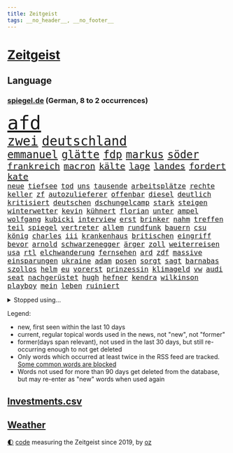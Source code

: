 ```yaml
---
title: Zeitgeist
tags: __no_header__, __no_footer__
---
```


# [Zeitgeist](https://oliz.io/zeitgeist/)

## Language

<h3><a href="https://www.spiegel.de" target="_blank">spiegel.de</a> (German, 8 to 2 occurrences)</h3>
<p style="font-family:monospace">
<span style="font-size:32pt"><a href="news_links.html#afd" class="current">afd</a></span>
<br>
<span style="font-size:22pt"><a href="news_links.html#zwei" class="current">zwei</a></span>
<span style="font-size:22pt"><a href="news_links.html#deutschland" class="current">deutschland</a></span>
<br>
<span style="font-size:18pt"><a href="news_links.html#emmanuel" class="current">emmanuel</a></span>
<span style="font-size:18pt"><a href="news_links.html#glätte" class="current">glätte</a></span>
<span style="font-size:18pt"><a href="news_links.html#fdp" class="current">fdp</a></span>
<span style="font-size:18pt"><a href="news_links.html#markus" class="current">markus</a></span>
<span style="font-size:18pt"><a href="news_links.html#söder" class="current">söder</a></span>
<br>
<span style="font-size:15pt"><a href="news_links.html#frankreich" class="current">frankreich</a></span>
<span style="font-size:15pt"><a href="news_links.html#macron" class="current">macron</a></span>
<span style="font-size:15pt"><a href="news_links.html#kälte" class="current">kälte</a></span>
<span style="font-size:15pt"><a href="news_links.html#lage" class="current">lage</a></span>
<span style="font-size:15pt"><a href="news_links.html#landes" class="current">landes</a></span>
<span style="font-size:15pt"><a href="news_links.html#fordert" class="current">fordert</a></span>
<span style="font-size:15pt"><a href="news_links.html#kate" class="current">kate</a></span>
<br>
<span style="font-size:12pt"><a href="news_links.html#neue" class="current">neue</a></span>
<span style="font-size:12pt"><a href="news_links.html#tiefsee" class="current">tiefsee</a></span>
<span style="font-size:12pt"><a href="news_links.html#tod" class="current">tod</a></span>
<span style="font-size:12pt"><a href="news_links.html#uns" class="current">uns</a></span>
<span style="font-size:12pt"><a href="news_links.html#tausende" class="current">tausende</a></span>
<span style="font-size:12pt"><a href="news_links.html#arbeitsplätze" class="current">arbeitsplätze</a></span>
<span style="font-size:12pt"><a href="news_links.html#rechte" class="current">rechte</a></span>
<span style="font-size:12pt"><a href="news_links.html#keller" class="current">keller</a></span>
<span style="font-size:12pt"><a href="news_links.html#zf" class="new">zf</a></span>
<span style="font-size:12pt"><a href="news_links.html#autozulieferer" class="current">autozulieferer</a></span>
<span style="font-size:12pt"><a href="news_links.html#offenbar" class="current">offenbar</a></span>
<span style="font-size:12pt"><a href="news_links.html#diesel" class="current">diesel</a></span>
<span style="font-size:12pt"><a href="news_links.html#deutlich" class="current">deutlich</a></span>
<span style="font-size:12pt"><a href="news_links.html#kritisiert" class="current">kritisiert</a></span>
<span style="font-size:12pt"><a href="news_links.html#deutschen" class="current">deutschen</a></span>
<span style="font-size:12pt"><a href="news_links.html#dschungelcamp" class="new">dschungelcamp</a></span>
<span style="font-size:12pt"><a href="news_links.html#stark" class="current">stark</a></span>
<span style="font-size:12pt"><a href="news_links.html#steigen" class="current">steigen</a></span>
<span style="font-size:12pt"><a href="news_links.html#winterwetter" class="current">winterwetter</a></span>
<span style="font-size:12pt"><a href="news_links.html#kevin" class="current">kevin</a></span>
<span style="font-size:12pt"><a href="news_links.html#kühnert" class="current">kühnert</a></span>
<span style="font-size:12pt"><a href="news_links.html#florian" class="current">florian</a></span>
<span style="font-size:12pt"><a href="news_links.html#unter" class="current">unter</a></span>
<span style="font-size:12pt"><a href="news_links.html#ampel" class="current">ampel</a></span>
<span style="font-size:12pt"><a href="news_links.html#wolfgang" class="current">wolfgang</a></span>
<span style="font-size:12pt"><a href="news_links.html#kubicki" class="current">kubicki</a></span>
<span style="font-size:12pt"><a href="news_links.html#interview" class="current">interview</a></span>
<span style="font-size:12pt"><a href="news_links.html#erst" class="current">erst</a></span>
<span style="font-size:12pt"><a href="news_links.html#brinker" class="new">brinker</a></span>
<span style="font-size:12pt"><a href="news_links.html#nahm" class="current">nahm</a></span>
<span style="font-size:12pt"><a href="news_links.html#treffen" class="current">treffen</a></span>
<span style="font-size:12pt"><a href="news_links.html#teil" class="current">teil</a></span>
<span style="font-size:12pt"><a href="news_links.html#spiegel" class="current">spiegel</a></span>
<span style="font-size:12pt"><a href="news_links.html#vertreter" class="current">vertreter</a></span>
<span style="font-size:12pt"><a href="news_links.html#allem" class="current">allem</a></span>
<span style="font-size:12pt"><a href="news_links.html#rundfunk" class="new">rundfunk</a></span>
<span style="font-size:12pt"><a href="news_links.html#bauern" class="current">bauern</a></span>
<span style="font-size:12pt"><a href="news_links.html#csu" class="current">csu</a></span>
<span style="font-size:12pt"><a href="news_links.html#könig" class="current">könig</a></span>
<span style="font-size:12pt"><a href="news_links.html#charles" class="current">charles</a></span>
<span style="font-size:12pt"><a href="news_links.html#iii" class="current">iii</a></span>
<span style="font-size:12pt"><a href="news_links.html#krankenhaus" class="current">krankenhaus</a></span>
<span style="font-size:12pt"><a href="news_links.html#britischen" class="current">britischen</a></span>
<span style="font-size:12pt"><a href="news_links.html#eingriff" class="current">eingriff</a></span>
<span style="font-size:12pt"><a href="news_links.html#bevor" class="current">bevor</a></span>
<span style="font-size:12pt"><a href="news_links.html#arnold" class="current">arnold</a></span>
<span style="font-size:12pt"><a href="news_links.html#schwarzenegger" class="new">schwarzenegger</a></span>
<span style="font-size:12pt"><a href="news_links.html#ärger" class="current">ärger</a></span>
<span style="font-size:12pt"><a href="news_links.html#zoll" class="current">zoll</a></span>
<span style="font-size:12pt"><a href="news_links.html#weiterreisen" class="current">weiterreisen</a></span>
<span style="font-size:12pt"><a href="news_links.html#usa" class="current">usa</a></span>
<span style="font-size:12pt"><a href="news_links.html#rtl" class="current">rtl</a></span>
<span style="font-size:12pt"><a href="news_links.html#elchwanderung" class="new">elchwanderung</a></span>
<span style="font-size:12pt"><a href="news_links.html#fernsehen" class="current">fernsehen</a></span>
<span style="font-size:12pt"><a href="news_links.html#ard" class="current">ard</a></span>
<span style="font-size:12pt"><a href="news_links.html#zdf" class="current">zdf</a></span>
<span style="font-size:12pt"><a href="news_links.html#massive" class="current">massive</a></span>
<span style="font-size:12pt"><a href="news_links.html#einsparungen" class="current">einsparungen</a></span>
<span style="font-size:12pt"><a href="news_links.html#ukraine" class="current">ukraine</a></span>
<span style="font-size:12pt"><a href="news_links.html#adam" class="current">adam</a></span>
<span style="font-size:12pt"><a href="news_links.html#posen" class="new">posen</a></span>
<span style="font-size:12pt"><a href="news_links.html#sorgt" class="current">sorgt</a></span>
<span style="font-size:12pt"><a href="news_links.html#sagt" class="current">sagt</a></span>
<span style="font-size:12pt"><a href="news_links.html#barnabas" class="new">barnabas</a></span>
<span style="font-size:12pt"><a href="news_links.html#szollos" class="new">szollos</a></span>
<span style="font-size:12pt"><a href="news_links.html#helm" class="new">helm</a></span>
<span style="font-size:12pt"><a href="news_links.html#eu" class="current">eu</a></span>
<span style="font-size:12pt"><a href="news_links.html#vorerst" class="current">vorerst</a></span>
<span style="font-size:12pt"><a href="news_links.html#prinzessin" class="current">prinzessin</a></span>
<span style="font-size:12pt"><a href="news_links.html#klimageld" class="current">klimageld</a></span>
<span style="font-size:12pt"><a href="news_links.html#vw" class="current">vw</a></span>
<span style="font-size:12pt"><a href="news_links.html#audi" class="current">audi</a></span>
<span style="font-size:12pt"><a href="news_links.html#seat" class="new">seat</a></span>
<span style="font-size:12pt"><a href="news_links.html#nachgerüstet" class="new">nachgerüstet</a></span>
<span style="font-size:12pt"><a href="news_links.html#hugh" class="current">hugh</a></span>
<span style="font-size:12pt"><a href="news_links.html#hefner" class="new">hefner</a></span>
<span style="font-size:12pt"><a href="news_links.html#kendra" class="new">kendra</a></span>
<span style="font-size:12pt"><a href="news_links.html#wilkinson" class="current">wilkinson</a></span>
<span style="font-size:12pt"><a href="news_links.html#playboy" class="new">playboy</a></span>
<span style="font-size:12pt"><a href="news_links.html#mein" class="current">mein</a></span>
<span style="font-size:12pt"><a href="news_links.html#leben" class="current">leben</a></span>
<span style="font-size:12pt"><a href="news_links.html#ruiniert" class="current">ruiniert</a></span>
</p>
<details>
<summary>Stopped using...</summary>
<p class="former" style="font-size:12pt">
boot(1183) rassismus(1183) bereich(1182) gewissen(1181) sexuelle(1181) untersuchungen(1180) verschiedene(1180) aufnehmen(1179) begleitet(1179) eröffnet(1179) gipfel(1179) freiheitsstrafe(1178) jan(1178) moderne(1178) programm(1178) schwarzen(1178) statement(1178) kardinal(1177) rasant(1177) brutale(1176) gerhard(1176) innenministerium(1176) mali(1176) prominente(1176) schadet(1176) verboten(1176) behauptet(1175) besiegt(1175) entschädigung(1175) esken(1175) mainz(1175) nürnberg(1175) saskia(1175) verlust(1175) einzelne(1174) gefährlichen(1174) hsv(1174) priester(1174) verhandelt(1174) 500(1173) benzin(1173) brücke(1173) viktor(1173) überlebte(1173) breitet(1172) carsten(1172) enthüllt(1172) gebe(1172) gehalt(1172) käufer(1172) preisen(1172) schwierigkeiten(1172) sicherheitskräfte(1172) zahlung(1172) anbieter(1171) anschläge(1171) bremer(1171) fehler(1171) i(1171) senken(1171) tore(1171) endete(1170) kanzleramt(1170) mütter(1170) tausenden(1170) aufgegeben(1169) bekamen(1169) europäer(1169) falsch(1169) jagd(1169) kämpfe(1169) schüssen(1169) brite(1168) diplomaten(1168) passt(1168) senkt(1168) tatverdächtigen(1168) aktiv(1167) drohungen(1167) erhielt(1167) gegangen(1167) debakel(1166) kräftig(1166) gesetze(1164) globale(1164) produzieren(1164) erkenntnisse(1163) meiner(1163) verband(1163) einnahmen(1162) schlimmste(1161) klimaschutz(1160) 1000(1159) deals(1159) schaffte(1159) sendung(1159) voraussetzungen(1159) führenden(1158) halb(1158) nah(1157) olympische(1157) bundesgerichtshof(1156) immerhin(1155) kooperation(1155) uni(1155) gehörte(1152) analysiert(1151) spitzenreiter(1151) erwachsene(1150) rang(1150) großem(1149) projekte(1149) schwung(1145) thüringer(1143) enorme(1142) abstieg(1141) atomkraft(1141) möglichkeiten(1140) dramatischen(1138) versorgung(1134) kanadas(1133) erhebliche(1131) startup(1131) tuchel(1130) identität(1129) ausgaben(1126) ungewöhnlichen(1119) flog(1118) polizeiruf(1085) cent(1075) diagnose(1071) öffnet(1071) anna(1069) konfrontation(1061) wolken(1040) rein(1034) 250(988) mitverantwortlich(988) unfälle(961) vorsicht(938) drohende(933) ministerin(922) inflationsrate(919) bundesrat(903) autoren(902) zugestimmt(898) sichtbar(885) polnischen(879) befürwortet(871) kuriose(870) parlaments(867) moderner(851) hoffenheim(847) zeitungsbericht(843) gleichen(831) einigt(825) straftaten(824) schulden(814) spezielle(810) elke(805) heidenreich(805) rhein(796) 41(790) lieferungen(790) methode(783) entsteht(762) diskussionen(758) meta(758) erwiesen(753) verteuert(746) kremlchef(737) leitete(736) gefechte(731) systematisch(728) schwieriger(716) soldat(716) sankt(712) euch(710) ergeben(693) positiven(692) gekämpft(687) mbappé(681) fortsetzen(675) stoff(653) eindrücke(650) messerangriff(649) braunschweig(640) angestellte(634) erlauben(634) herrschte(634) indem(633) crew(631) ausstieg(628) aufeinander(600) steuerhinterziehung(594) hitze(590) ausgebaut(582) ernannt(581) dürre(580) kaiserslautern(577) französischer(576) bedrohte(572) besseren(569) andrew(565) ukrainerusslandkrieg(565) anlauf(562) unentschieden(559) olympiasiegerin(557) schrumpfen(555) braun(549) krebserkrankung(549) stören(541) schwächelt(540) verleihung(531) freigabe(530) ähnlichen(527) psychischen(510) importiert(505) elefanten(496) 63(494) perfekt(492) kommunikation(484) banden(483) kontroverse(473) senioren(472) rassistischer(470) entzieht(466) francisco(462) indiens(462) quer(462) vereinbarung(462) einsamkeit(461) irland(461) kollegin(460) begegnung(458) symbole(458) überraschenden(457) bröckelt(456) sauber(454) elektronische(451) aktivist(447) pjöngjang(447) ignoriert(445) auszeichnung(443) hit(441) mama(440) kohl(436) entführt(435) abbruch(434) gefangenen(432) nächtlichen(424) todesstrafe(423) misstrauen(421) paus(419) doping(416) ioc(415) böhmermann(407) tabu(407) testet(407) unerlaubt(405) figuren(403) häufen(400) liberale(398) dfbelf(395) technologien(393) text(393) fenster(390) indigene(390) flogen(386) petersburg(386) erheben(382) dunkelheit(379) wunderbare(376) al(374) kulturkampf(374) renommierte(372) änderung(367) gefälschten(366) udo(366) weber(360) luftverschmutzung(359) revision(358) vorfälle(358) muslime(356) vorstand(356) meiste(355) perspektive(355) plätze(354) solcher(354) denkbar(353) meditation(351) hochhaus(350) kommender(350) initiative(349) dauer(348) geldgeber(348) gesammelt(347) wand(345) verleumdung(344) springer(340) entsprechende(331) heran(331) schleswigholsteins(329) achtsamkeit(326) paket(326) juventus(325) verfügbar(325) lauf(322) neapel(322) green(321) spezies(320) 150000(318) bauarbeiten(317) usbürger(317) zuckerberg(317) 51(316) loswerden(315) marius(314) reiz(314) trier(312) amtskollege(310) riskante(310) spiegelrecherchen(308) anpassen(306) menschliche(306) 15jähriger(302) joggen(302) marina(302) haushaltsstreit(301) nützt(299) linkenpolitikerin(294) verteidigte(292) unterzeichnet(291) 40jähriger(288) geschehen(286) griechische(284) rebellion(284) kümmert(283) mannheim(282) bahnreisende(278) kollabiert(278) veto(278) geknackt(276) asylpolitik(275) heutige(274) linksfraktion(274) duschen(273) parteichefin(273) sommerspielen(272) susanne(271) vermeintlich(271) heimlich(269) erdöl(267) startete(267) behindern(266) geisel(266) greenwashing(265) involviert(265) produkt(265) prinzip(264) reuß(264) modi(262) rückhalt(262) milliardengeschäft(261) 800(260) theorie(260) dringt(259) follower(258) genutzte(256) stuft(256) zurückgetreten(256) gewusst(255) ost(254) exkanzler(253) tanken(253) einsturz(252) massenhaft(251) staatsbürger(251) wette(251) rudy(250) sang(250) fisch(247) ermutigt(246) grenzkontrollen(245) spielten(245) ikone(244) rotenburg(243) erstem(240) arabischen(237) innovation(237) spdfraktion(236) gewissheit(235) populismus(235) minutenlang(234) ereignis(233) tegernsee(232) berühmtesten(231) kane(230) geldwäsche(229) landesverband(229) miese(229) umstieg(228) rechtskräftig(226) schätzen(226) hamm(222) iphones(222) schockiert(222) unogeneralsekretär(222) herkunftsstaaten(221) untergebracht(221) trümmer(220) dämpfer(218) stopfen(218) frankfurts(217) brachen(216) schulleiter(216) serge(216) bundeshaushalt(215) brutalen(214) giuliani(214) 17jährigen(213) bafög(213) internetstars(213) alben(212) shell(212) lustige(211) zurückbekommen(211) bürgern(210) thyssenkrupp(210) dietmar(208) befürchtete(207) beitragen(207) mangelnder(207) 77(206) abgenommen(206) abschlusserklärung(206) kylian(206) verzweifelte(206) haushalten(204) wümme(202) marschflugkörper(201) würdigung(201) falschaussage(199) tropfen(199) 1973(196) beschäftigung(196) bundesarbeitsgericht(196) demokratiebewegung(196) drohnenaufnahmen(196) gelaufen(196) schmerz(196) romane(195) balkon(194) potenziell(194) berechnungen(193) attraktiv(192) telefon(190) vorne(189) fußballem(188) quellen(187) selben(186) anderthalb(185) ehre(185) rechtsruck(185) reparaturen(185) systeme(185) begründete(183) berufen(183) bestohlen(183) massiver(183) amira(182) wetterbedingungen(182) asylrecht(181) brände(180) delegation(180) bartsch(179) widersprüche(179) aufzunehmen(178) beworben(176) popstars(176) rolling(176) saßen(176) stones(176) vergangen(175) homophobe(174) posthum(174) reserven(174) schande(174) verfilmt(174) wertet(174) internetkonzern(173) xiii(173) beschloss(172) militäroperation(172) weltmeisterschaft(172) ezb(171) report(171) unterhaltung(171) essener(170) neonazi(170) verbinden(170) neubrandenburg(168) o2(168) 20jähriger(167) hacken(167) schlimmer(167) lichtblick(166) aufatmen(165) beeinträchtigen(165) begriffe(165) arbeitern(164) becken(164) entpuppt(164) lagen(164) mietpreise(164) todesfall(164) afdchefin(163) bundesligasaison(163) schriftstellerin(163) kooperiert(161) schärfsten(161) unilever(160) 7000(158) froh(158) metas(158) selenskyjs(158) stützen(158) jenaer(157) reichsbürgergruppe(157) erpresst(156) kürzung(155) ernste(153) unterhalt(153) gebissen(152) gruppenphase(152) juristin(151) wissenschaftlich(151) cdugeneralsekretär(150) libyschen(150) torwart(150) chicken(149) erfinden(149) gerichtsmediziner(149) kultusminister(149) linienbus(149) town(148) lebensfreude(147) lindenberg(147) exklusive(146) geprüft(146) ungefährlich(146) gedreht(145) costa(144) erahnen(144) männlichkeit(143) thailändischen(143) 96(142) bayreuth(142) heimatland(142) unwohlsein(142) stahlhersteller(141) gebürtige(140) holstein(140) boykott(139) kollidieren(139) maier(139) morawiecki(139) südfront(138) zusätzlichen(138) kunde(137) ratingagentur(136) webstars(136) abkehr(135) ausscheiden(135) digitalen(135) patientin(135) gegenspieler(133) hardliner(133) riesiges(133) sicherheitsrat(133) andauern(132) anzeige(132) parat(132) samstagabend(132) einmarsch(131) meryl(131) streep(131) grenzübergang(130) moscheen(130) tankstelle(130) reutlingen(129) unten(129) wirbel(129) einigten(127) ermordeten(127) griffen(127) abstiegskampf(126) rennfahrer(124) rucksack(124) niedrigeren(123) betrag(122) herrchen(122) impfen(121) nachzahlen(121) unterkunft(121) deine(120) gewechselt(120) kräften(120) schmerzhafter(120) beweist(119) dumm(119) karrierecoach(119) exanwalt(118) wohnungsnot(118) 82(117) damalige(117) neuesten(117) raketenabwehrsystem(117) young(117) angehören(116) einziges(116) sportlerinnen(116) trittin(116) hauptdarsteller(115) verstößen(115) jugendorganisation(114) rumänische(114) british(113) katzen(113) ködern(113) schockierte(113) tabellenspitze(113) geist(112) starkgemacht(111) usbotschaft(111) hassbotschaften(110) knallte(110) stauen(110) grünes(109) trennungskinder(109) gravierend(108) kühl(108) langwierigen(108) nadia(108) thompson(108) dokumentarfilm(107) zuschlag(107) abgehängt(106) bahnhöfen(106) beschlüsse(105) preisverleihung(105) weltbesten(105) wmtriumph(105) libyen(104) missbrauchen(104) zelte(104) haustiere(103) hofften(103) konzertfilm(103) lachs(103) lass(103) lieferwagen(103) seltenes(103) chemnitz(102) finanzspritze(102) morgenstunden(102) beckmann(101) eigentlichen(101) probe(101) armenien(99) aserbaidschan(99) kanal(99) dreistelliger(98) pocher(98) saniert(98) schütze(98) strafgerichtshof(98) challenge(97) klimagipfel(97) lebensräume(97) organisatoren(97) verfehlten(97) angeführt(96) zurückgegeben(96) festnehmen(95) milliardenhilfen(95) norwegischen(95) sanften(95) 1994(94) absoluten(94) evangelista(94) gutmachen(94) teslachef(94) vergehen(94) wehrte(94) zukommen(94) absurde(93) inselstaaten(93) klausmichael(93) proben(93) weltgrößte(93) ai(92) spitznamen(92) bestattet(91) bildungsurlaub(91) brennstoffen(91) grenzregion(91) spiegelrekonstruktion(91) zugverkehr(91) aggression(90) barrymore(90) canceln(90) drew(90) europaparlament(90) hagelkörner(90) pedelecs(90) population(90) skulpturen(90) wiederzusehen(90) bundesvorstand(89) gefolgt(89) interessanten(89) polarlichter(89) tragisch(89) banknoten(88) gemüse(88) version(88) wärmen(88) aufruhr(87) biologe(87) gesenkt(87) milieu(87) a81(86) beschuldigt(86) entzug(86) erkältung(86) fingerzeig(86) notaufnahmen(86) veröffentlichung(86) wechseljahre(86) bistum(85) branson(85) historikerin(85) juristen(85) religion(85) tiktoker(85) unveröffentlichten(85) dillinger(84) edmund(84) olympiaqualifikation(84) schlusslicht(84) smarte(84) affären(83) blätter(83) extinction(83) schulnoten(83) smartes(83) spurs(83) ultrarechten(83) untermauert(83) danzig(82) sanierungspflicht(82) sonnenstürme(82) trucker(82) colin(81) mateusz(81) stocken(81) krisenzeiten(80) luftfahrt(80) steuervorteile(80) vorgeschichte(80) zynisch(80) übergangen(80) csulandesgruppenchef(79) dobrindt(79) herfried(79) love(79) münkler(79) pushbacks(79) zeitlupe(79) ausrutscher(78) brightline(78) effizienz(78) entsendung(78) gravierenden(78) hochgeschwindigkeitszug(78) shutdown(78) antetokounmpo(77) arbeite(77) geschleudert(77) geschlossenheit(77) giannis(77) gucken(77) parteivorsitzenden(77) tsg(77) überlastete(77) 2035(76) asylsuchenden(76) besorgen(76) lafontaine(76) nature(76) nebenkosten(76) oskar(76) regierungswechsel(76) regungslos(76) i5(75) ungleich(75) airways(74) beriet(74) erkenntnissen(74) ruhiger(74) überstimmt(74) euroraum(73) herausholen(73) menschengemachten(73) politikertochter(73) schmach(73) tandler(73) vertrauensverlust(73) absichtliche(72) achtsamkeitstrend(72) bevorzugt(72) fahrplan(72) gewerkschafter(72) glitzern(72) lasst(72) milliardenmarkt(72) parteifreundes(72) schmerzen(72) schweiger(72) sprengen(72) til(72) unerwünschte(72) uniklinik(72) unternehmerin(72) krankes(71) livtour(71) unprofessionell(71) vermittlung(71) warme(71) ehrlich(70) hyperaktivität(70) impulsivität(70) jazeera(70) kindesalter(70) käme(70) physiker(70) riskanter(70) spitzenspiel(70) stammenden(70) verhaltenstherapien(70) atomen(69) bodenoffensive(69) erzählungen(69) fröhlich(69) gazastadt(69) hinterzogen(69) maskenmillionärin(69) ratlos(69) zurückgezogen(69) präparierten(68) rekorden(68) unerträglicher(68) achtzigerjahre(67) anrufen(67) elektronen(67) eumitgliedstaaten(67) ferenc(67) kibbuz(67) krausz(67) physiknobelpreis(67) ranghoher(67) verhaltensregeln(67) westdeutschen(67) überfällig(67) jeremy(66) militärpräsenz(66) molly(66) bundes(65) emir(65) hasses(65) schuf(65) spender(65) strahlt(65) unparteiischen(65) bewilligung(64) erhob(64) financial(64) friedensnobelpreis(64) köstliche(64) narges(64) neunmal(64) parteigründung(64) stadien(64) streuen(64) süddeutschen(64) ungeklärten(64) ölpreis(64) aufrechterhalten(63) katastrophale(63) koalitionsvertrag(63) rekordwert(63) außenwelt(62) essay(62) geborene(62) hakt(62) kracht(62) kriegswaffe(62) naher(62) regierungserklärung(62) schick(62) schwaben(62) zuschauern(62) born(61) erodiert(61) flüchtlingsheim(61) mobilisiert(61) opec(61) tagebuch(61) wochenlangen(61) zivilen(61) 175(60) bezirk(60) direkte(60) gesprächsstoff(60) verschleppter(60) 1990(59) airbnb(59) airbnbarbitrage(59) einträgliche(59) etablieren(59) kinderbuchautorin(59) luxushotel(59) monatlich(59) munter(59) normale(59) zweckentfremdet(59) büchern(58) flächenbrand(58) hetzjagd(58) iron(58) klimafreundliche(58) lasten(58) olympisches(58) turnhalle(58) anklagen(57) beeindruckt(57) fdppolitikerin(57) rockband(57) zivilgesellschaft(57) cop28(56) drängendsten(56) orange(56) sähen(56) vernichten(56) exzellent(55) gehypte(55) kmk(55) rechtsnationale(55) spiegelredakteurin(55) wachse(55) aufreger(54) bekomme(54) designierte(54) dome(54) einseitige(54) finanzministerium(54) hirsch(54) künstlerische(54) neonazis(54) schikane(54) unoklimakonferenz(54) weltklimakonferenz(54) anerkennen(53) detailliert(53) erwachsener(53) medikament(53) abos(52) einstimmigen(52) großvater(52) hamaskämpfer(52) lakers(52) lebron(52) lig(52) play(52) spiegelbericht(52) steuerbehörde(52) süper(52) eingeweiht(51) führungskräften(51) johnson(51) südpolarmeer(51) usschauspieler(51) wembanyama(51) zusammenbrach(51) linkenikone(50) anreize(49) derby(49) festgeldangebote(48) friendsstar(48) fußballspiel(48) herrscher(48) leitkulturdebatte(48) monatelanger(48) urlauberinnen(48) warnstreik(48) arielle(47) bereut(47) ghana(47) hell(47) psychotherapeutin(47) abzuschaffen(46) bonus(46) hagelte(46) mitarbeiterinnen(46) tunneln(46) verblüfft(46) nahostkrieg(45) tool(45) großprojekte(44) habecks(44) militärhilfen(44) neureuther(44) sprecherin(44) thailändische(44) antisemitismusdebatte(43) cyberattacke(43) lieferkettengesetz(43) müdigkeit(43) run(43) soldatin(43) vorziehen(43) haftbar(42) heizöl(42) mandanten(42) migrationsabkommen(42) nordrheinwestfälischen(42) signalisiert(42) spitzengruppe(42) uskampfjets(42) warnzeichen(42) zuteil(42) basisinitiative(41) gelbem(41) sportschau(41) wirtz(41) übel(41) 102(40) beyoncé(40) cameron(40) düpiert(40) fell(40) festen(40) gegründeten(40) hut(39) staatsoberhaupt(39) vollends(39) dschabalia(38) innen(38) mitbegründer(38) useliteuni(38) wunderwuzzi(38) anliegen(37) bewertung(37) esa(37) gestritten(37) priorität(37) schutt(37) wett(37) pokalpleite(36) wohlhabende(36) ausreise(35) eubeitrittsgespräche(35) hamastunnel(35) instanz(35) devid(34) jokić(34) kernforderung(34) sicherten(34) striesow(34) systemwechsel(34) zehnt(34) bestechender(33) erspart(33) landmaschinen(33) modus(33) polizeistation(33) stream(33) dfl(32) dosis(32) investorin(32) mitgliederbefragung(32) wahlkampfhilfe(32) abgebrannte(31) adams(31) akzeptabel(31) einnahme(31) exkollege(31) investorendeal(31) komödien(31) schnitzer(31) türk(31) weltklimagipfel(31) zugute(31) 45jährigen(30) chats(30) endgültige(30) fachmagazin(30) genehmigung(30) haushaltspolitik(30) jobabbau(30) kassieren(30) ultramarathon(30) ungeschlagen(30) beschuldigten(29) getrunken(29) produzierenden(29) putschversuch(29) übersetzung(29) deckt(28) draymond(28) emiraten(28) gebrauchte(28) lokführern(28) taugt(28) todesschützen(28) warriors(28) genderverbot(27) verfassungsfeindlichen(27) wertvollsten(27) zugewanderter(27) 40jährigen(26) drogenkonsum(26) fremdgehens(26) geliebt(26) genügend(26) hausbau(26) mehrfachen(26) musikern(26) notfallfahrplan(26) redebedarf(26) spezialeinsatzkommando(26) spoiler(26) wolke(26) zutage(26) ölreichen(26) ausgebrannt(25) bernd(25) katalanischen(25) managern(25) verspätung(25) bologna(24) echt(24) illusion(24) revolutionieren(24) riesen(24) wahnsinn(24) alex(23) ausfliegen(23) durchbrechen(23) erkältungswelle(23) etat(23) korrigierte(23) machern(23) nachtragshaushalt(23) verhaltens(23) zermatt(23) chronisch(22) demnächst(22) demütigungen(22) dschungel(22) fdpinitiative(22) halbnackten(22) investierten(22) polnischukrainischen(22) rechtsextremistische(22) staatsstreich(22) trickserei(22) ausgespielt(21) japanischer(21) milliardenloch(21) paschke(21) pius(21) resturlaub(21) gesinnung(20) lachse(20) verdanken(20) verschneiten(20) verstärker(20) ziviler(20) dokuserie(19) innenstädte(19) legende(19) leichten(19) odessa(19) tonband(19) angelegten(18) exnationaltorwart(18) gazaisraelkrieg(18) handballwm(18) häusliche(18) klimakonferenz(18) spediteure(18) bjelica(17) krisenmodus(17) limbach(17) nenad(17) nrwjustizminister(17) pazifikküste(17) trümmerteile(17) unfreiwillig(17) verbindliche(17) vetternwirtschaft(17) weihnachtsmarkt(17) überrollt(17) arbeitgeberpräsident(16) dulger(16) mister(16) neutrale(16) weltmarktführer(16) werkzeug(16) 1983(15) ampelspitzen(15) berufseinsteiger(15) erbt(15) gleichgeschlechtliche(15) haushaltschaos(15) hustet(15) knockout(15) life(15) sprangen(15) tücher(15) zurückgehen(15) övp(15) festlich(14) gregoritsch(14) medaille(14) wachstumschancengesetz(14) walk(14) alarmsignal(13) haushaltsdrama(13) intellektuelle(13) rentierschlitten(13) statistisches(13) unnötig(13) verstorbener(13) verteidigern(13) diebin(12) donuts(12) falschfahrer(12) floridas(12) gefüllte(12) indigenen(12) jaber(12) killt(12) physik(12) stiehlt(12) tausender(12) zapfsäule(12) anstrengungen(11) antrieb(11) falle(11) reparieren(11) stirn(11) teilnehmerinnen(11)
</p>
</details>
<p>Legend:
<ul>
<li><span class="new">new</span>, first seen within the last 10 days</li>
<li><span class="current">current</span>, regular topical words used in the news, not "new", not "former"</li>
<li><span class="former">former(days span relevant)</span>, not used in the last 30 days, but still re-occurring enough to not get deleted</li>
<li>Only words which occurred at least twice in the RSS feed are tracked. <a href="language/filters.py">Some common words are blocked</a></li>
<li>Words not used for more than 90 days get deleted from the database, but may re-enter as "new" words when used again</li>
</ul>
</p>

## [Investments](investments.html)[.csv](investments.csv)

## [Weather](weather.html)

<footer>
<a href="javascript:toggleTheme()" class="nav">🌓</a>
<a href="https://github.com/ooz/zeitgeist">code</a> measuring the Zeitgeist since 2019, by <a href="https://oliz.io">oz</a>
</footer>
